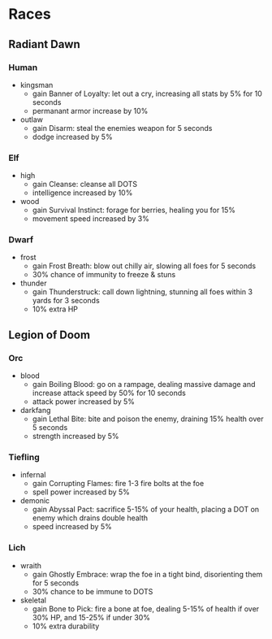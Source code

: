 # Races

## Radiant Dawn
### Human
- kingsman
    - gain Banner of Loyalty: let out a cry, increasing all stats by 5% for 10 seconds
    - permanant armor increase by 10%
- outlaw
    - gain Disarm: steal the enemies weapon for 5 seconds
    - dodge increased by 5%

### Elf
- high
    - gain Cleanse: cleanse all DOTS
    - intelligence increased by 10%
- wood
    - gain Survival Instinct: forage for berries, healing you for 15%
    - movement speed increased by 3%

### Dwarf
- frost
    - gain Frost Breath: blow out chilly air, slowing all foes for 5 seconds
    - 30% chance of immunity to freeze & stuns
- thunder
    - gain Thunderstruck: call down lightning, stunning all foes within 3 yards for 3 seconds
    - 10% extra HP



## Legion of Doom
### Orc
- blood
    - gain Boiling Blood: go on a rampage, dealing massive damage and increase attack speed by 50% for 10 seconds
    - attack power increased by 5%
- darkfang
    - gain Lethal Bite: bite and poison the enemy, draining 15% health over 5 seconds
    - strength increased by 5%

### Tiefling
- infernal
    - gain Corrupting Flames: fire 1-3 fire bolts at the foe
    - spell power increased by 5%
- demonic
    - gain Abyssal Pact: sacrifice 5-15% of your health, placing a DOT on enemy which drains double health
    - speed increased by 5%

### Lich
- wraith
    - gain Ghostly Embrace: wrap the foe in a tight bind, disorienting them for 5 seconds
    - 30% chance to be immune to DOTS
- skeletal
    - gain Bone to Pick: fire a bone at foe, dealing 5-15% of health if over 30% HP, and 15-25% if under 30%
    - 10% extra durability
